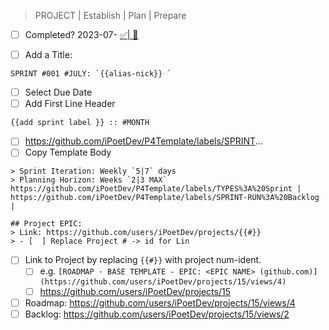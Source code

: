 > PROJECT | Establish | Plan | Prepare

-   [ ] Completed? 2023-07- [✅| 🚫]()

-   [ ] Add a Title:

```
SPRINT #001 #JULY: `{{alias-nick}} `
```

-   [ ] Select Due Date
-   [ ] Add First Line Header

```
{{add sprint label }} :: #MONTH
```

-   [ ] https://github.com/iPoetDev/P4Template/labels/SPRINT...
-   [ ] Copy Template Body

```
> Sprint Iteration: Weekly `5|7` days
> Planning Horizon: Weeks `2|3 MAX`
https://github.com/iPoetDev/P4Template/labels/TYPES%3A%20Sprint | https://github.com/iPoetDev/P4Template/labels/SPRINT-RUN%3A%20Backlog |

## Project EPIC:
> Link: https://github.com/users/iPoetDev/projects/{{#}}
> - [  ] Replace Project # -> id for Lin

```

-   [ ] Link to Project by replacing `{{#}}` with project num-ident.
    -   [ ] e.g. `[ROADMAP · BASE TEMPLATE - EPIC: <EPIC NAME> (github.com)](https://github.com/users/iPoetDev/projects/15/views/4)`
    -   [ ] https://github.com/users/iPoetDev/projects/15
-   [ ] Roadmap: https://github.com/users/iPoetDev/projects/15/views/4
-   [ ] Backlog: https://github.com/users/iPoetDev/projects/15/views/2
